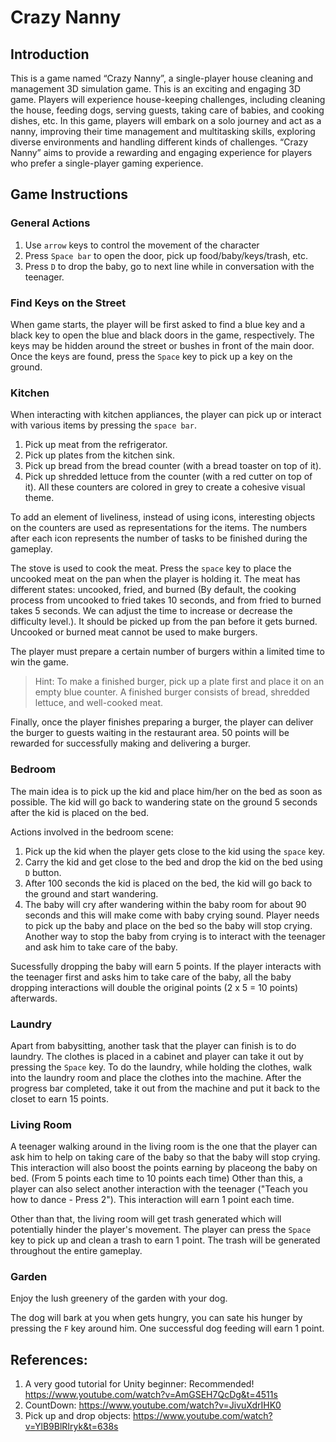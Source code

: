 # Crazy Nanny
## Introduction
This is a game named “Crazy Nanny”, a single-player house cleaning and management 3D simulation game. This is an exciting and engaging 3D game. Players will experience house-keeping challenges, including cleaning the house, feeding dogs, serving guests, taking care of babies, and cooking dishes, etc. In this game, players will embark on a solo journey and act as a nanny, improving their time management and multitasking skills, exploring diverse environments and handling different kinds of challenges. “Crazy Nanny” aims to provide a rewarding and engaging experience for players who prefer a single-player gaming experience.  

## Game Instructions

### General Actions

1. Use `arrow` keys to control the movement of the character
2. Press `Space bar` to open the door, pick up food/baby/keys/trash, etc.
3. Press `D` to drop the baby, go to next line while in conversation with the teenager.

### Find Keys on the Street

When game starts, the player will be first asked to find a blue key and a black key to open the blue and black doors in the game, respectively. The keys may be hidden around the street or bushes in front of the main door. Once the keys are found, press the `Space` key to pick up a key on the ground.

### Kitchen

When interacting with kitchen appliances, the player can pick up or interact with various items by pressing the `space bar`.

1. Pick up meat from the refrigerator.
2. Pick up plates from the kitchen sink.
3. Pick up bread from the bread counter (with a bread toaster on top of it).
4. Pick up shredded lettuce from the counter (with a red cutter on top of it).
All these counters are colored in grey to create a cohesive visual theme.

To add an element of liveliness, instead of using icons, interesting objects on the counters are used as representations for the items. The numbers after each icon represents the number of tasks to be finished during the gameplay.

The stove is used to cook the meat. Press the `space` key to place the uncooked meat on the pan when the player is holding it. The meat has different states: uncooked, fried, and burned (By default, the cooking process from uncooked to fried takes 10 seconds, and from fried to burned takes 5 seconds.  We can adjust the time to increase or decrease the difficulty level.). It should be picked up from the pan before it gets burned. Uncooked or burned meat cannot be used to make burgers.

The player must prepare a certain number of burgers within a limited time to win the game.

>  Hint:
> To make a finished burger, pick up a plate first and place it on an empty blue counter. A finished burger consists of bread, shredded lettuce, and well-cooked meat.

Finally, once the player finishes preparing a burger, the player can deliver the burger to guests waiting in the restaurant area. 50 points will be rewarded for successfully making and delivering a burger.

### Bedroom

The main idea is to pick up the kid and place him/her on the bed as soon as possible. The kid will go back to wandering state on the ground 5 seconds after the kid is placed on the bed. 

Actions involved in the bedroom scene:

1. Pick up the kid when the player gets close to the kid using the `space` key.
2. Carry the kid and get close to the bed and drop the kid on the bed using `D` button. 
3. After 100 seconds the kid is placed on the bed, the kid will go back to the ground and start wandering.
4. The baby will cry after wandering within the baby room for about 90 seconds and this will make come with baby crying sound. Player needs to pick up the baby and place on the bed so the baby will stop crying. Another way to stop the baby from crying is to interact with the teenager and ask him to take care of the baby.

Sucessfully dropping the baby will earn 5 points. If the player interacts with the teenager first and asks him to take care of the baby, all the baby dropping interactions will double the original points (2 x 5 = 10 points) afterwards.

### Laundry

Apart from babysitting, another task that the player can finish is to do laundry. The clothes is placed in a cabinet and player can take it out by pressing the `Space` key. To do the laundry, while holding the clothes, walk into the laundry room and place the clothes into the machine. After the progress bar completed, take it out from the machine and put it back to the closet to earn 15 points.

### Living Room

A teenager walking around in the living room is the one that the player can ask him to help on taking care of the baby so that the baby will stop crying. This interaction will also boost the points earning by placeong the baby on bed. (From 5 points each time to 10 points each time) Other than this, a player can also select another interaction with the teenager ("Teach you how to dance - Press 2"). This interaction will earn 1 point each time.

Other than that, the living room will get trash generated which will potentially hinder the player's movement. The player can press the `Space` key to pick up and clean a trash to earn 1 point. The trash will be generated throughout the entire gameplay. 

### Garden

Enjoy the lush greenery of the garden with your dog.

The dog will bark at you when gets hungry, you can sate his hunger by pressing the `F` key around him. One successful dog feeding will earn 1 point.


## References:

1. A very good tutorial for Unity beginner: Recommended!
https://www.youtube.com/watch?v=AmGSEH7QcDg&t=4511s
2. CountDown: https://www.youtube.com/watch?v=JivuXdrIHK0
3. Pick up and drop objects: https://www.youtube.com/watch?v=YlB9BlRIryk&t=638s
